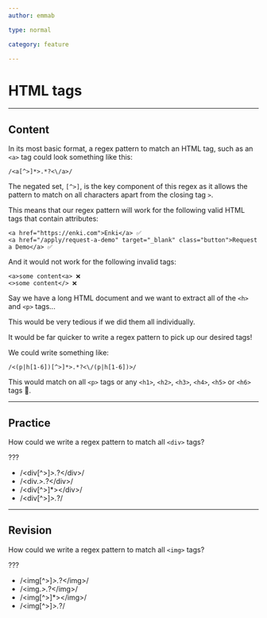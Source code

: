 ```yaml
---
author: emmab

type: normal

category: feature

---
```


# HTML tags

---
## Content

In its most basic format, a regex pattern to match an HTML tag, such as an `<a>` tag could look something like this:

`/<a[^>]*>.*?<\/a>/`

The negated set, `[^>]`, is the key component of this regex as it allows the pattern to match on all characters apart from the closing tag `>`. 

This means that our regex pattern will work for the following valid HTML tags that contain attributes:

```plain-text
<a href="https://enki.com">Enki</a> ✅
<a href="/apply/request-a-demo" target="_blank" class="button">Request a Demo</a> ✅
```

And it would not work for the following invalid tags:

```
<a>some content<a> ❌
<>some content</> ❌
```

Say we have a long HTML document and we want to extract all of the `<h>` and `<p>` tags... 

This would be very tedious if we did them all individually.

It would be far quicker to write a regex pattern to pick up our desired tags!

We could write something like:

`/<(p|h[1-6])[^>]*>.*?<\/(p|h[1-6])>/`

This would match on all `<p>` tags or any `<h1>`, `<h2>`, `<h3>`, `<h4>`, `<h5>` or `<h6>` tags 🎉.

---
## Practice

How could we write a regex pattern to match all `<div>` tags?

???

- /<div[^>]*>.*?<\/div>/
- /<div.*>.*?<\/div>/
- /<div[^>]*><\/div>/
- /<div[^>]*>.*?</div>/

---
## Revision

How could we write a regex pattern to match all `<img>` tags?

???

- /<img[^>]*>.*?<\/img>/
- /<img.*>.*?<\/img>/
- /<img[^>]*><\/img>/
- /<img[^>]*>.*?</img>/